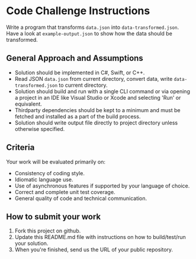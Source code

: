 # Code Challenge Instructions

Write a program that transforms `data.json` into `data-transformed.json`. Have a look at `example-output.json` to show how the data should be transformed.

## General Approach and Assumptions

- Solution should be implemented in C#, Swift, or C++.
- Read JSON `data.json` from current directory, convert data, write `data-transformed.json` to current directory.
- Solution should build and run with a single CLI command or via opening a project in an IDE like Visual Studio or Xcode and selecting 'Run' or equivalent.
- Thirdparty dependencies should be kept to a minimum and must be fetched and installed as a part of the build process.
- Solution should write output file directly to project directory unless otherwise specified.

## Criteria

Your work will be evaluated primarily on:

- Consistency of coding style.
- Idiomatic language use.
- Use of asynchronous features if supported by your language of choice.
- Correct and complete unit test coverage.
- General quality of code and technical communication.

## How to submit your work

 1. Fork this project on github.
 2. Update this README.md file with instructions on how to build/test/run your solution.
 3. When you're finished, send us the URL of your public repository.
